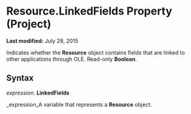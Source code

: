 
# Resource.LinkedFields Property (Project)

 **Last modified:** July 28, 2015

Indicates whether the  **Resource** object contains fields that are linked to other applications through OLE. Read-only **Boolean**.

## Syntax

 _expression_. **LinkedFields**

 _expression_A variable that represents a  **Resource** object.

